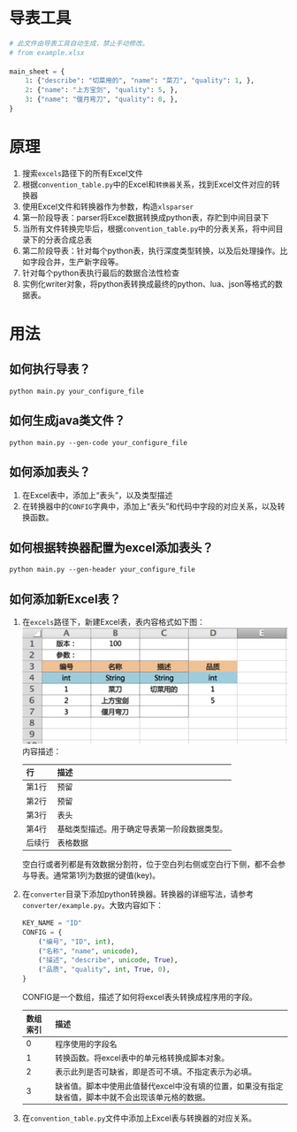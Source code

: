 导表工具
======================

```python
# 此文件由导表工具自动生成，禁止手动修改。
# from example.xlsx

main_sheet = {
    1: {"describe": "切菜用的", "name": "菜刀", "quality": 1, },
    2: {"name": "上方宝剑", "quality": 5, },
    3: {"name": "偃月弯刀", "quality": 0, },
}
```

# 原理
1. 搜索`excels`路径下的所有Excel文件
2. 根据`convention_table.py`中的Excel和`转换器`关系，找到Excel文件对应的转换器
3. 使用Excel文件和转换器作为参数，构造`xlsparser`
4. 第一阶段导表：parser将Excel数据转换成python表，存贮到中间目录下
5. 当所有文件转换完毕后，根据`convention_table.py`中的分表关系，将中间目录下的分表合成总表
6. 第二阶段导表：针对每个python表，执行深度类型转换，以及后处理操作。比如字段合并，生产新字段等。
7. 针对每个python表执行最后的数据合法性检查
8. 实例化writer对象，将python表转换成最终的python、lua、json等格式的数据表。

# 用法
## 如何执行导表？
```shell
python main.py your_configure_file
```

## 如何生成java类文件？
```shell
python main.py --gen-code your_configure_file
```

## 如何添加表头？
1. 在Excel表中，添加上“表头”，以及类型描述
2. 在转换器中的`CONFIG`字典中，添加上“表头”和代码中字段的对应关系，以及转换函数。

## 如何根据转换器配置为excel添加表头？
```shell
python main.py --gen-header your_configure_file
```

## 如何添加新Excel表？
1. 在`excels`路径下，新建Excel表，表内容格式如下图：  
    ![](doc/excel.png)  
内容描述：

    行   | 描述
    ------|------
    第1行 | 预留
    第2行 | 预留
    第3行 | 表头
    第4行 | 基础类型描述。用于确定导表第一阶段数据类型。
    后续行 | 表格数据

    空白行或者列都是有效数据分割符，位于空白列右侧或空白行下侧，都不会参与导表。通常第1列为数据的键值(key)。

2. 在`converter`目录下添加python转换器。转换器的详细写法，请参考`converter/example.py`。大致内容如下：
    ```python
    KEY_NAME = "ID"
    CONFIG = {
        ("编号", "ID", int),
        ("名称", "name", unicode),
        ("描述", "describe", unicode, True),
        ("品质", "quality", int, True, 0),
    }
    ```
    CONFIG是一个数组，描述了如何将excel表头转换成程序用的字段。

    数组索引 | 描述
    --------|------------
     0      | 程序使用的字段名
     1      | 转换函数。将excel表中的单元格转换成脚本对象。
     2      | 表示此列是否可缺省，即是否可不填。不指定表示为必填。
     3      | 缺省值。脚本中使用此值替代excel中没有填的位置，如果没有指定缺省值，脚本中就不会出现该单元格的数据。

3. 在`convention_table.py`文件中添加上Excel表与转换器的对应关系。

